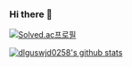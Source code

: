 ### Hi there 👋

[![Solved.ac프로필](http://mazassumnida.wtf/api/v2/generate_badge?boj=dlguswjd0258)](https://solved.ac/dlguswjd0258)

[![dlguswjd0258's github stats](https://github-readme-stats.vercel.app/api?username=dlguswjd0258&theme=light)](https://github.com/anuraghazra/github-readme-stats)
<!--
**dlguswjd0258/dlguswjd0258** is a ✨ _special_ ✨ repository because its `README.md` (this file) appears on your GitHub profile.

Here are some ideas to get you started:

- 🔭 I’m currently working on ...
- 🌱 I’m currently learning ...
- 👯 I’m looking to collaborate on ...
- 🤔 I’m looking for help with ...
- 💬 Ask me about ...
- 📫 How to reach me: ...
- 😄 Pronouns: ...
- ⚡ Fun fact: ...
-->
